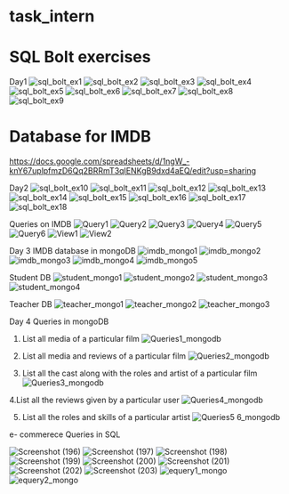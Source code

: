 # task_intern
# SQL Bolt exercises
Day1
![sql_bolt_ex1](https://user-images.githubusercontent.com/42089915/106542366-b59d9500-6529-11eb-9555-8151888d6c20.png)
![sql_bolt_ex2](https://user-images.githubusercontent.com/42089915/106542610-22b12a80-652a-11eb-9dbc-44ac5f4e73c9.png)
![sql_bolt_ex3](https://user-images.githubusercontent.com/42089915/106542620-2775de80-652a-11eb-8e8e-356022cb5b1b.png)
![sql_bolt_ex4](https://user-images.githubusercontent.com/42089915/106542629-2cd32900-652a-11eb-9f4a-bc401aab7c61.png)
![sql_bolt_ex5](https://user-images.githubusercontent.com/42089915/106542685-496f6100-652a-11eb-9e5e-0f0c92c5cefc.png)
![sql_bolt_ex6](https://user-images.githubusercontent.com/42089915/106542708-51c79c00-652a-11eb-8f18-f507d286c46f.png)
![sql_bolt_ex7](https://user-images.githubusercontent.com/42089915/106542715-568c5000-652a-11eb-9706-bac78017d182.png)
![sql_bolt_ex8](https://user-images.githubusercontent.com/42089915/106542757-686df300-652a-11eb-899e-4ac64b2b9c37.png)
![sql_bolt_ex9](https://user-images.githubusercontent.com/42089915/106542774-73c11e80-652a-11eb-84ff-e3f684bb0dec.png)
# Database for IMDB
https://docs.google.com/spreadsheets/d/1ngW_-knY67uplpfmzD6Qq2BRRmT3qIENKgB9dxd4aEQ/edit?usp=sharing

Day2
![sql_bolt_ex10](https://user-images.githubusercontent.com/42089915/106654277-f0510d00-65bd-11eb-971c-9318d80980e8.png)
![sql_bolt_ex11](https://user-images.githubusercontent.com/42089915/106654298-f810b180-65bd-11eb-8576-431303645c82.png)
![sql_bolt_ex12](https://user-images.githubusercontent.com/42089915/106654306-fa730b80-65bd-11eb-9f32-d26e4a160f56.png)
![sql_bolt_ex13](https://user-images.githubusercontent.com/42089915/106654312-fc3ccf00-65bd-11eb-99f1-47af393906c1.png)
![sql_bolt_ex14](https://user-images.githubusercontent.com/42089915/106654319-fe9f2900-65bd-11eb-984b-3cb17c7125cd.png)
![sql_bolt_ex15](https://user-images.githubusercontent.com/42089915/106654327-04950a00-65be-11eb-8ae7-338b0b785db3.png)
![sql_bolt_ex16](https://user-images.githubusercontent.com/42089915/106654333-078ffa80-65be-11eb-8186-721e20485668.png)
![sql_bolt_ex17](https://user-images.githubusercontent.com/42089915/106654350-0ced4500-65be-11eb-9ae5-a860d1ea0800.png)
![sql_bolt_ex18](https://user-images.githubusercontent.com/42089915/106654362-11b1f900-65be-11eb-91ee-557ffa76e6c9.png)

Queries on IMDB
![Query1](https://user-images.githubusercontent.com/42089915/106713506-92094600-6620-11eb-920b-cca31d86b4d4.png)
![Query2](https://user-images.githubusercontent.com/42089915/106713512-93d30980-6620-11eb-8c2a-69025002cfcf.png)
![Query3](https://user-images.githubusercontent.com/42089915/106713537-99305400-6620-11eb-9ae9-52a075ba9d6b.png)
![Query4](https://user-images.githubusercontent.com/42089915/106713545-9cc3db00-6620-11eb-9a3a-a879d49f5840.png)
![Query5](https://user-images.githubusercontent.com/42089915/106713559-a2212580-6620-11eb-9e60-2c133b53bdef.png)
![Query6](https://user-images.githubusercontent.com/42089915/106713569-a51c1600-6620-11eb-9cf3-f891e773d46d.png)
![View1](https://user-images.githubusercontent.com/42089915/106713576-a8170680-6620-11eb-997c-208c5f2c80b4.png)
![View2](https://user-images.githubusercontent.com/42089915/106713588-ab11f700-6620-11eb-8be7-babfd6055131.png)

Day 3
IMDB database in mongoDB
![imdb_mongo1](https://user-images.githubusercontent.com/42089915/106759253-8b96c080-6658-11eb-8182-56f8de5f8981.png)
![imdb_mongo2](https://user-images.githubusercontent.com/42089915/106759271-8f2a4780-6658-11eb-96dd-3164825bdf72.png)
![imdb_mongo3](https://user-images.githubusercontent.com/42089915/106759281-93eefb80-6658-11eb-944c-0d350de48ffa.png)
![imdb_mongo4](https://user-images.githubusercontent.com/42089915/106759292-96515580-6658-11eb-844c-3a8f57027db6.png)
![imdb_mongo5](https://user-images.githubusercontent.com/42089915/106759303-9baea000-6658-11eb-84b3-9af212a3c738.png)

Student DB
![student_mongo1](https://user-images.githubusercontent.com/42089915/106759433-c4cf3080-6658-11eb-9c00-91a504ee8876.png)
![student_mongo2](https://user-images.githubusercontent.com/42089915/106759450-c993e480-6658-11eb-9091-77a33bf53765.png)
![student_mongo3](https://user-images.githubusercontent.com/42089915/106759471-ce589880-6658-11eb-8396-b13f3024cbc1.png)
![student_mongo4](https://user-images.githubusercontent.com/42089915/106759528-dd3f4b00-6658-11eb-9025-a5c2b57d3f3c.png)

Teacher DB
![teacher_mongo1](https://user-images.githubusercontent.com/42089915/106759550-e4665900-6658-11eb-87a7-7718673f95d0.png)
![teacher_mongo2](https://user-images.githubusercontent.com/42089915/106759565-e7f9e000-6658-11eb-8429-d479bebcd2c5.png)
![teacher_mongo3](https://user-images.githubusercontent.com/42089915/106759580-ea5c3a00-6658-11eb-8f0d-17bc5dd89d52.png)

Day 4
Queries in mongoDB
1. List all media of a particular film
![Queries1_mongodb](https://user-images.githubusercontent.com/42089915/106896281-5f8e4480-6717-11eb-9782-4e6dab20366b.png)

2. List all media and reviews of a particular film
![Queries2_mongodb](https://user-images.githubusercontent.com/42089915/106896291-61f09e80-6717-11eb-8b57-2d581bca6642.png)

3. List all the cast along with the roles and artist of a particular film
![Queries3_mongodb](https://user-images.githubusercontent.com/42089915/106896298-6452f880-6717-11eb-8ee1-f51026cf0c83.png)

4.List all the reviews given by a particular user
![Queries4_mongodb](https://user-images.githubusercontent.com/42089915/106896302-65842580-6717-11eb-88bc-2d0ffbaaacc9.png)

5. List all the roles and skills of a particular artist 
![Queries5 6_mongodb](https://user-images.githubusercontent.com/42089915/106896308-67e67f80-6717-11eb-8a95-e1933bd3b64e.png)

e- commerece Queries in SQL

![Screenshot (196)](https://user-images.githubusercontent.com/42089915/107082228-e0356980-6819-11eb-91f6-38a06af14969.png)
![Screenshot (197)](https://user-images.githubusercontent.com/42089915/107082235-e3c8f080-6819-11eb-87aa-f0be65cd6f45.png)
![Screenshot (198)](https://user-images.githubusercontent.com/42089915/107082241-e592b400-6819-11eb-98da-aa6d0c5029e0.png)
![Screenshot (199)](https://user-images.githubusercontent.com/42089915/107082247-e7f50e00-6819-11eb-9949-178c20b4aa27.png)
![Screenshot (200)](https://user-images.githubusercontent.com/42089915/107082253-ec212b80-6819-11eb-81e3-3a11ea9eda71.png)
![Screenshot (201)](https://user-images.githubusercontent.com/42089915/107082271-f3e0d000-6819-11eb-9066-3438295b1b27.png)
![Screenshot (202)](https://user-images.githubusercontent.com/42089915/107082282-f7745700-6819-11eb-8163-228ee7814f63.png)
![Screenshot (203)](https://user-images.githubusercontent.com/42089915/107082294-fb07de00-6819-11eb-8622-a292c6b79ba0.png)
![equery1_mongo](https://user-images.githubusercontent.com/42089915/107107225-d7628900-6855-11eb-89a5-b6cecd4a599b.png)
![equery2_mongo](https://user-images.githubusercontent.com/42089915/107107226-d893b600-6855-11eb-98df-674d3368c6c3.png)


